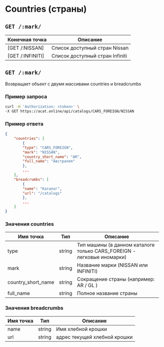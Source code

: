 # Countries (страны)

## `GET /:mark/`

| Конечная точка | Описание |
| ---- | --------------- |
| [GET /:NISSAN] | Список доступный стран Nissan |
| [GET /:INFINITI] | Список доступный стран Infiniti |

[users]: /v3_resources/users.md
[channels]: /v3_resources/channels.md

## `GET /:mark/`

Возвращает объект с двумя массивами countries и breadcrumbs

### Пример запроса

```bash
curl -H 'Authorization: <token>' \
-X GET https://acat.online/api/catalogs/CARS_FOREIGN/NISSAN
```

### Пример ответа

```json
{
    "countries": [
        {
        "type": "CARS_FOREIGN",
        "mark": "NISSAN",
        "country_short_name": "AR",
        "full_name": "Австралия"
        },
        ...
    ],
    "breadcrumbs": [
        {
        "name": "Каталог",
        "url": "/catalogs"
        },
        ...
    ]
}
```

### Значения countries

| Имя точка | Тип | Описание |
| ---- | --------------- | --------------- |
| type | string | Тип машины (в данном каталоге только CARS_FOREIGN - легковые иномарки) |
| mark | string | Название марки (NISSAN или INFINITI) |
| country_short_name | string | Сокращение страны (например: AR / GL ) |
| full_name | string | Полное название страны |

### Значения breadcrumbs

| Имя точка | Тип | Описание |
| ---- | --------------- | --------------- |
| name | string | Имя хлебной крошки |
| url | string | адрес текущей хлебной крошки |